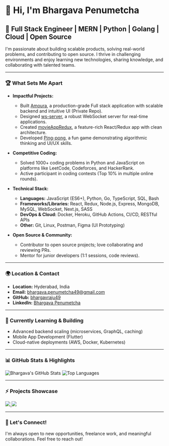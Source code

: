 # 👋 Hi, I'm Bhargava Penumetcha

## 🚀 Full Stack Engineer | MERN | Python | Golang | Cloud | Open Source

I'm passionate about building scalable products, solving real-world problems, and contributing to open source. I thrive in challenging environments and enjoy learning new technologies, sharing knowledge, and collaborating with talented teams.

---

### 🏆 What Sets Me Apart

- **Impactful Projects:**  
  - Built [Amoura](https://github.com/TruPasion/Amoura), a production-grade Full stack application with scalable backend and intuitive UI (Private Repo).
  - Designed [ws-server](https://github.com/TruPasion/ws-server), a robust WebSocket server for real-time applications.
  - Created [movieAppRedux](https://github.com/bhargavraju49/movieAppRedux), a feature-rich React/Redux app with clean architecture.
  - Developed [Ping-pong](https://github.com/bhargavraju49/Ping-pong), a fun game demonstrating algorithmic thinking and UI/UX skills.

- **Competitive Coding:**  
  - Solved 1000+ coding problems in Python and JavaScript on platforms like LeetCode, Codeforces, and HackerRank.
  - Active participant in coding contests (Top 10% in multiple online rounds).

- **Technical Stack:**  
  - **Languages:** JavaScript (ES6+), Python, Go, TypeScript, SQL, Bash
  - **Frameworks/Libraries:** React, Redux, Node.js, Express, MongoDB, MySQL, WebSocket, Next.js, SASS
  - **DevOps & Cloud:** Docker, Heroku, GitHub Actions, CI/CD, RESTful APIs
  - **Other:** Git, Linux, Postman, Figma (UI Prototyping)

- **Open Source & Community:**  
  - Contributor to open source projects; love collaborating and reviewing PRs.
  - Mentor for junior developers (1:1 sessions, code reviews).

---

### 🌍 Location & Contact

- **Location:** Hyderabad, India
- **Email:** [bhargava.penumetcha49@gmail.com](mailto:bhargava.penumetcha49@gmail.com)
- **GitHub:** [bhargavraju49](https://github.com/bhargavraju49)
- **LinkedIn:** [Bhargava Penumetcha](https://www.linkedin.com/in/bhargava-penumetcha/)

---

### 🧠 Currently Learning & Building

- Advanced backend scaling (microservices, GraphQL, caching)
- Mobile App Development (Flutter)
- Cloud-native deployments (AWS, Docker, Kubernetes)

---

### 📊 GitHub Stats & Highlights

![Bhargava's GitHub Stats](https://github-readme-stats.vercel.app/api?username=bhargavraju49&show_icons=true&count_private=true&theme=radical)
![Top Languages](https://github-readme-stats.vercel.app/api/top-langs/?username=bhargavraju49&layout=compact&theme=radical)

---

### ⚡ Projects Showcase

<p float="left">
  <a href="https://github.com/bhargavraju49/movieAppRedux">
    <img src="https://github-readme-stats.vercel.app/api/pin/?username=bhargavraju49&repo=movieAppRedux&theme=radical" />
  </a>
  <a href="https://github.com/bhargavraju49/Ping-pong">
    <img src="https://github-readme-stats.vercel.app/api/pin/?username=bhargavraju49&repo=Ping-pong&theme=radical" />
  </a>
</p>

---

### 💬 Let's Connect!

I'm always open to new opportunities, freelance work, and meaningful collaborations. Feel free to reach out!
